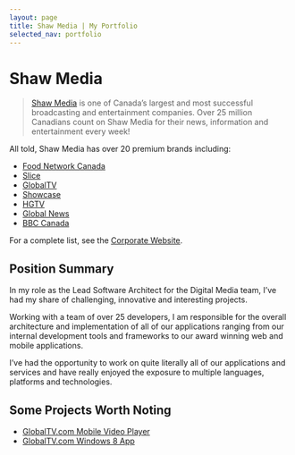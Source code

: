 ```yaml
---
layout: page
title: Shaw Media | My Portfolio
selected_nav: portfolio
---
```


# Shaw Media

> [Shaw Media](http://www.shawmedia.ca/) is one of Canada’s largest and most successful broadcasting and entertainment companies. Over 25 million Canadians count on Shaw Media for their news, information and entertainment every week!

All told, Shaw Media has over 20 premium brands including:

* [Food Network Canada][FoodNetwork]
* [Slice][Slice]
* [GlobalTV][GlobalTV]
* [Showcase][Showcase]
* [HGTV][HGTV]
* [Global News][GlobalNews]
* [BBC Canada][BBC]

For a complete list, see the [Corporate Website](http://www.shawmedia.ca/).

## Position Summary

In my role as the Lead Software Architect for the Digital Media team, I’ve had my share of challenging, innovative and interesting projects.

Working with a team of over 25 developers, I am responsible for the overall architecture and implementation of all of our applications ranging from our internal development tools and frameworks to our award winning web and mobile applications.

I’ve had the opportunity to work on quite literally all of our applications and services and have really enjoyed the exposure to multiple languages, platforms and technologies.

## Some Projects Worth Noting

* [GlobalTV.com Mobile Video Player](globaltv-mobile-video-player/)
* [GlobalTV.com Windows 8 App](globaltv-windows-8-app/)

[FoodNetwork]: http://www.foodnetwork.ca/ "Food Network Canada"
[Slice]: http://www.slice.ca/ "Slice"
[GlobalTV]: http://www.globaltv.com/ "GlobalTV.com"
[Showcase]: http://www.showcase.ca/ "Showcase"
[HGTV]: http://www.hgtv.ca/ "Home and Garden Television"
[GlobalNews]: http://www.globalnews.ca/ "Global News"
[BBC]: http://www.bbccanada.com/ "BBC Canada"